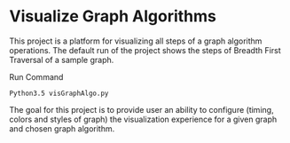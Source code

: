 <!-- Copyright 2017 Mohit Kumar Jangid. All rights reserved.
     Use of this source code is governed by a BSD-style license that can be
     found in the LICENSE file.
-->
Visualize Graph Algorithms
==========================

This project is a platform for visualizing all steps of a graph algorithm operations.
The default run of the project shows the steps of Breadth First Traversal of a sample graph.

Run Command

	Python3.5 visGraphAlgo.py  


The goal for this project is to provide user an ability to configure (timing, colors and styles of graph) the visualization experience for a given graph and chosen graph algorithm.
